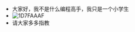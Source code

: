 - 大家好，我不是什么编程高手，我只是一个小学生
- ![1D7FAAAF](https://github.com/user-attachments/assets/51e8c51f-6fad-418d-984c-d9117b167d21)
- 请大家多多指教


<!---
ntrbfb/ntrbfb is a ✨ special ✨ repository because its `README.md` (this file) appears on your GitHub profile.
You can click the Preview link to take a look at your changes.
--->
